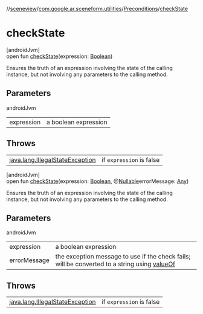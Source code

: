//[sceneview](../../../index.md)/[com.google.ar.sceneform.utilities](../index.md)/[Preconditions](index.md)/[checkState](check-state.md)

# checkState

[androidJvm]\
open fun [checkState](check-state.md)(expression: [Boolean](https://kotlinlang.org/api/latest/jvm/stdlib/kotlin/-boolean/index.html))

Ensures the truth of an expression involving the state of the calling instance, but not involving any parameters to the calling method.

## Parameters

androidJvm

| | |
|---|---|
| expression | a boolean expression |

## Throws

| | |
|---|---|
| [java.lang.IllegalStateException](https://developer.android.com/reference/kotlin/java/lang/IllegalStateException.html) | if `expression` is false |

[androidJvm]\
open fun [checkState](check-state.md)(expression: [Boolean](https://kotlinlang.org/api/latest/jvm/stdlib/kotlin/-boolean/index.html), @[Nullable](https://developer.android.com/reference/kotlin/androidx/annotation/Nullable.html)errorMessage: [Any](https://kotlinlang.org/api/latest/jvm/stdlib/kotlin/-any/index.html))

Ensures the truth of an expression involving the state of the calling instance, but not involving any parameters to the calling method.

## Parameters

androidJvm

| | |
|---|---|
| expression | a boolean expression |
| errorMessage | the exception message to use if the check fails; will be converted to a string using [valueOf](https://developer.android.com/reference/kotlin/java/lang/String.html#valueOf-java.lang.Object-) |

## Throws

| | |
|---|---|
| [java.lang.IllegalStateException](https://developer.android.com/reference/kotlin/java/lang/IllegalStateException.html) | if `expression` is false |
